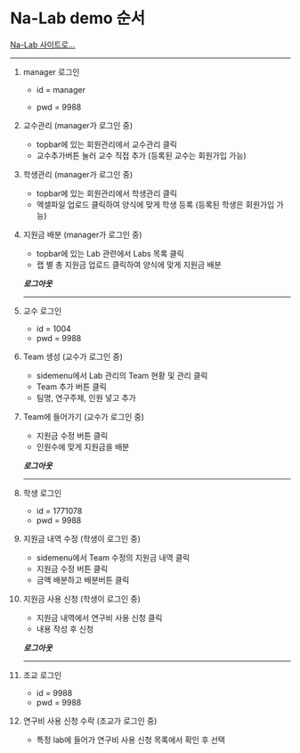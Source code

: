 # Na-Lab demo 순서

[Na-Lab 사이트로...](http://icnet.kornu.ac.kr/nalab)

---

1. manager 로그인

   - id = manager

   - pwd = 9988

2. 교수관리 (manager가 로그인 중)

   - topbar에 있는 회원관리에서 교수관리 클릭
   - 교수추가버튼 눌러 교수 직접 추가 (등록된 교수는 회원가입 가능)

3. 학생관리 (manager가 로그인 중)

   - topbar에 있는 회원관리에서 학생관리 클릭
   - 엑셀파일 업로드 클릭하여 양식에 맞게 학생 등록 (등록된 학생은 회원가입 가능)

4. 지원금 배분 (manager가 로그인 중)

   - topbar에 있는 Lab 관련에서 Labs 목록 클릭
   - 랩 별 총 지원금 업로드 클릭하여 양식에 맞게 지원금 배분

   ***로그아웃***

   ---

5. 교수 로그인

   - id = 1004
   - pwd = 9988

6. Team 생성 (교수가 로그인 중)

   - sidemenu에서 Lab 관리의 Team 현황 및 관리 클릭
   - Team 추가 버튼 클릭
   - 팀명, 연구주제, 인원 넣고 추가

7. Team에 들어가기 (교수가 로그인 중)

   - 지원금 수정 버튼 클릭
   - 인원수에 맞게 지원금을 배분

   ***로그아웃***

   ---

8. 학생 로그인

   - id = 1771078
   - pwd = 9988

9. 지원금 내역 수정 (학생이 로그인 중)

   - sidemenu에서 Team 수정의 지원금 내역 클릭
   - 지원금 수정 버튼 클릭
   - 금액 배분하고 배분버튼 클릭

10. 지원금 사용 신청 (학생이 로그인 중)

    - 지원금 내역에서 연구비 사용 신청 클릭
    - 내용 작성 후 신청

    ***로그아웃***

    ---

11. 조교 로그인

    - id = 9988
    - pwd = 9988

12. 연구비 사용 신청 수락 (조교가 로그인 중)

    - 특정 lab에 들어가 연구비 사용 신청 목록에서 확인 후 선택